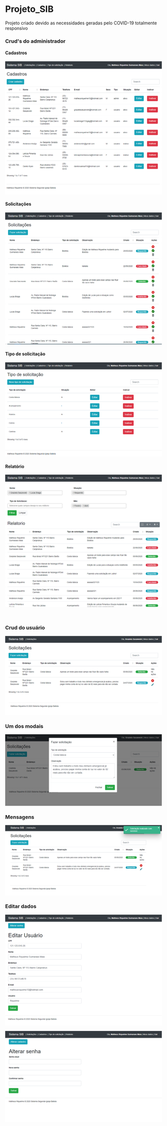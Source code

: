 # Projeto_SIB
 Projeto criado devido as necessidades geradas pelo COVID-19 totalmente responsivo

### Crud's do administrador
#### Cadastros 
![Screenshot](https://github.com/R1quelme/Igreja_sis/blob/master/prints/CapturaCadastro.PNG) 

#### Solicitações
![Screenshot](https://github.com/R1quelme/Igreja_sis/blob/master/prints/CapturaIndex.PNG)

#### Tipo de solicitação
![Screenshot](https://github.com/R1quelme/Igreja_sis/blob/master/prints/CapturaTipoSol.PNG)

#### Relatório
![Screenshot](https://github.com/R1quelme/Igreja_sis/blob/master/prints/CapturaRelatorio.PNG)

<br />

### Crud do usuário
![Screenshot](https://github.com/R1quelme/Igreja_sis/blob/master/prints/CapturaUser.PNG)

### Um dos modais
![Screenshot](https://github.com/R1quelme/Igreja_sis/blob/master/prints/CapturaModal.PNG)

### Mensagens
![Screenshot](https://github.com/R1quelme/Igreja_sis/blob/master/prints/CapturaSucces.PNG)

### Editar dados
![Screenshot](https://github.com/R1quelme/Igreja_sis/blob/master/prints/CapturaDados.PNG)

![Screenshot](https://github.com/R1quelme/Igreja_sis/blob/master/prints/CapturaSenha.PNG)

